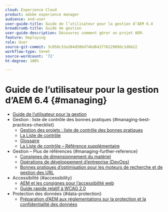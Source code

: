 ```yaml
---
cloud: Experience Cloud
product: adobe experience manager
audience: end-user
user-guide-title: Guide de l’utilisateur pour la gestion d’AEM 6.4
breadcrumb-title: Guide de gestion
user-guide-description: Découvrez comment gérer un projet AEM.
feature: Deploying
role: User
source-git-commit: 3c050c33a384d586d74bd641f7622989dc1d6b22
workflow-type: tm+mt
source-wordcount: '72'
ht-degree: 100%

---
```



# Guide de l’utilisateur pour la gestion d’AEM 6.4 {#managing}

+ [Guide de l’utilisateur pour la gestion](home.md)
+ Gestion : liste de contrôle des bonnes pratiques {#managing-best-practices-checklist}
   + [Gestion des projets : liste de contrôle des bonnes pratiques](best-practices.md)
   + [La Liste de contrôle](best-practices-checklist.md)
   + [Glossaire](best-practices-glossary.md)
   + [La Liste de contrôle – Référence supplémentaire](best-practices-further-reference.md)
+ Gestion – Plus de références {#managing-further-reference}
   + [Consignes de dimensionnement du matériel](hardware-sizing-guidelines.md)
   + [Opérations de développement d’entreprise (DevOps)](enterprise-devops.md)
   + [Bonnes pratiques d’optimisation pour les moteurs de recherche et de gestion des URL](seo-and-url-management.md)
+ Accessibilité {#accessibility}
   + [AEM et les consignes pour l’accessibilité web](web-accessibility.md)
   + [Guide rapide relatif à WCAG 2.0](qg-wcag.md)
+ Protection des données {#data-protection}
   + [Préparation d’AEM aux réglementations sur la protection et la confidentialité des données](data-protection-and-privacy.md)
